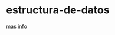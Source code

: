 # estructura-de-datos
[mas info](https://github.com/rogerrocaarano/inf210-proy2ArchivosDatos/blob/master/formpro2.cpp)
